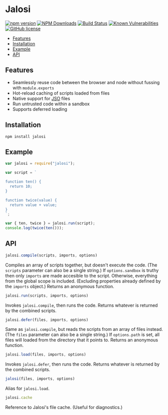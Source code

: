 # Jalosi 

[![npm version](https://badge.fury.io/js/jalosi.png)](https://badge.fury.io/js/jalosi)
[![NPM Downloads](https://img.shields.io/npm/dm/jalosi)](https://www.npmjs.com/package/jalosi)
[![Build Status](https://travis-ci.com/gardhr/jalosi.png?branch=master)](https://travis-ci.com/gardhr/jalosi)
[![Known Vulnerabilities](https://snyk.io/test/github/gardhr/jalosi/badge.svg?targetFile=package.json)](https://snyk.io/test/github/gardhr/jalosi?targetFile=package.json)
[![GitHub license](https://img.shields.io/badge/license-MIT-blue.svg)](https://github.com/gardhr/jalosi/blob/master/LICENSE)

- [Features](#features)
- [Installation](#installation)
- [Example](#examples)
- [API](#api)

## Features
- Seamlessly reuse code between the browser and node without fussing with `module.exports`
- Hot-reload caching of scripts loaded from files
- Native support for [JSO](https://github.com/gardhr/jalosi/wiki/JSO-file-format) files
- Run untrusted code within a sandbox
- Supports deferred loading

## Installation
```
npm install jalosi
```

## Example
```js
var jalosi = require("jalosi");

var script = `

function ten() {
  return 10;
}

function twice(value) {
  return value + value;
}
`;

var { ten, twice } = jalosi.run(script);
console.log(twice(ten()));

```

## API
```js
jalosi.compile(scripts, imports, options)
```

Compiles an array of scripts together, but doesn't execute the code. (The `scripts` parameter can also be a single string.) If `options.sandbox` is truthy then only `imports` are made accesible to the script. Otherwise, everything from the global scope is included. (Excluding properties already defined by the `imports` object.) Returns an anonymous function.


```js
jalosi.run(scripts, imports, options)
```

Invokes `jalosi.compile`, then runs the code. Returns whatever is returned by the combined scripts.


```js
jalosi.defer(files, imports, options)
```

Same as `jalosi.compile`, but reads the scripts from an array of files instead. (The `files` parameter can also be a single string.) If `options.path` is set, all files will loaded from the directory that it points to. Returns an anonymous function.


```js
jalosi.load(files, imports, options)
```

Invokes `jalosi.defer`, then runs the code. Returns whatever is returned by the combined scripts.


```js
jalosi(files, imports, options)
```

Alias for `jalosi.load`.

```js
jalosi.cache
```

Reference to Jalosi's file cache. (Useful for diagnostics.)

